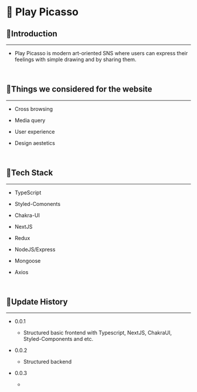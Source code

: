 # 🎨 Play Picasso

## 🎍Introduction

---

- Play Picasso is modern art-oriented SNS where users can express their feelings with simple drawing and by sharing them.

<br/>

## 👷Things we considered for the website

---

- Cross browsing

- Media query

- User experience

- Design aestetics

<br/>

## 🔧Tech Stack

---

- TypeScript

- Styled-Comonents

- Chakra-UI

- NextJS

- Redux

- NodeJS/Express

- Mongoose

- Axios

<br/>

## 🎯Update History

---

- 0.0.1

  - Structured basic frontend with Typescript, NextJS, ChakraUI, Styled-Components and etc.

- 0.0.2

  - Structured backend

- 0.0.3

  -
